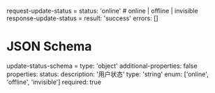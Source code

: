 request-update-status =
  status: 'online' # online | offline | invisible
response-update-status =
  result: 'success'
  errors: []
# JSON Schema
update-status-schema =
  type: 'object'
  additional-properties: false
  properties:
    status:
      description: '用户状态'
      type: 'string'
      enum: ['online', 'offline', 'invisible']
      required: true
